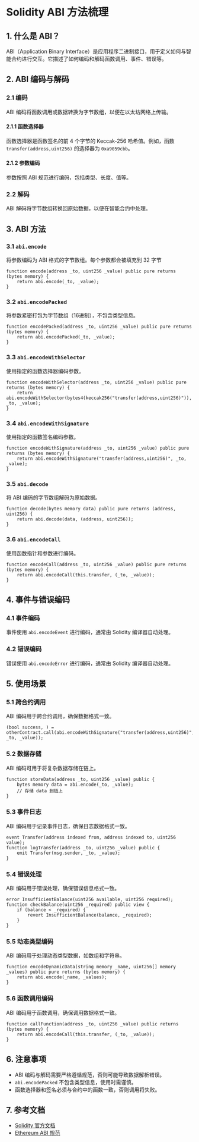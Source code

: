 # Solidity ABI 方法梳理

## 1. 什么是 ABI？
ABI（Application Binary Interface）是应用程序二进制接口，用于定义如何与智能合约进行交互。它描述了如何编码和解码函数调用、事件、错误等。

## 2. ABI 编码与解码

### 2.1 编码
ABI 编码将函数调用或数据转换为字节数组，以便在以太坊网络上传输。

#### 2.1.1 函数选择器
函数选择器是函数签名的前 4 个字节的 Keccak-256 哈希值。例如，函数 `transfer(address,uint256)` 的选择器为 `0xa9059cbb`。

#### 2.1.2 参数编码
参数按照 ABI 规范进行编码，包括类型、长度、值等。

### 2.2 解码
ABI 解码将字节数组转换回原始数据，以便在智能合约中处理。

## 3. ABI 方法

### 3.1 `abi.encode`
将参数编码为 ABI 格式的字节数组。每个参数都会被填充到 32 字节

```solidity
function encode(address _to, uint256 _value) public pure returns (bytes memory) {
    return abi.encode(_to, _value);
}
```

### 3.2 `abi.encodePacked`
将参数紧密打包为字节数组（16进制），不包含类型信息。

```solidity
function encodePacked(address _to, uint256 _value) public pure returns (bytes memory) {
    return abi.encodePacked(_to, _value);
}
```

### 3.3 `abi.encodeWithSelector`
使用指定的函数选择器编码参数。

```solidity
function encodeWithSelector(address _to, uint256 _value) public pure returns (bytes memory) {
    return abi.encodeWithSelector(bytes4(keccak256("transfer(address,uint256)")), _to, _value);
}
```

### 3.4 `abi.encodeWithSignature`
使用指定的函数签名编码参数。

```solidity
function encodeWithSignature(address _to, uint256 _value) public pure returns (bytes memory) {
    return abi.encodeWithSignature("transfer(address,uint256)", _to, _value);
}
```

### 3.5 `abi.decode`
将 ABI 编码的字节数组解码为原始数据。

```solidity
function decode(bytes memory data) public pure returns (address, uint256) {
    return abi.decode(data, (address, uint256));
}
```

### 3.6 `abi.encodeCall`
使用函数指针和参数进行编码。

```solidity
function encodeCall(address _to, uint256 _value) public pure returns (bytes memory) {
    return abi.encodeCall(this.transfer, (_to, _value));
}
```

## 4. 事件与错误编码

### 4.1 事件编码
事件使用 `abi.encodeEvent` 进行编码，通常由 Solidity 编译器自动处理。

### 4.2 错误编码
错误使用 `abi.encodeError` 进行编码，通常由 Solidity 编译器自动处理。

## 5. 使用场景

### 5.1 跨合约调用
ABI 编码用于跨合约调用，确保数据格式一致。

```solidity
(bool success, ) = otherContract.call(abi.encodeWithSignature("transfer(address,uint256)", _to, _value));
```

### 5.2 数据存储
ABI 编码可用于将复杂数据存储在链上。

```solidity
function storeData(address _to, uint256 _value) public {
    bytes memory data = abi.encode(_to, _value);
    // 存储 data 到链上
}
```

### 5.3 事件日志
ABI 编码用于记录事件日志，确保日志数据格式一致。

```solidity
event Transfer(address indexed from, address indexed to, uint256 value);
function logTransfer(address _to, uint256 _value) public {
    emit Transfer(msg.sender, _to, _value);
}
```

### 5.4 错误处理
ABI 编码用于错误处理，确保错误信息格式一致。

```solidity
error InsufficientBalance(uint256 available, uint256 required);
function checkBalance(uint256 _required) public view {
    if (balance < _required) {
        revert InsufficientBalance(balance, _required);
    }
}
```

### 5.5 动态类型编码
ABI 编码用于处理动态类型数据，如数组和字符串。

```solidity
function encodeDynamicData(string memory _name, uint256[] memory _values) public pure returns (bytes memory) {
    return abi.encode(_name, _values);
}
```

### 5.6 函数调用编码
ABI 编码用于函数调用，确保调用数据格式一致。

```solidity
function callFunction(address _to, uint256 _value) public returns (bytes memory) {
    return abi.encodeCall(this.transfer, (_to, _value));
}
```

## 6. 注意事项

- ABI 编码与解码需要严格遵循规范，否则可能导致数据解析错误。
- `abi.encodePacked` 不包含类型信息，使用时需谨慎。
- 函数选择器和签名必须与合约中的函数一致，否则调用将失败。

## 7. 参考文档

- [Solidity 官方文档](https://soliditylang.org/docs/)
- [Ethereum ABI 规范](https://docs.soliditylang.org/en/v0.8.0/abi-spec.html)

